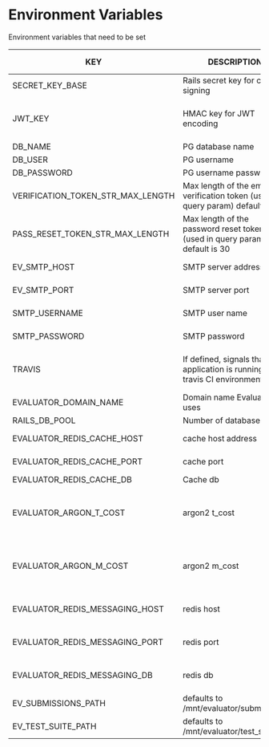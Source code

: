 
Environment Variables
=====================


Environment variables that need to be set

KEY | DESCRIPTION | APPLICABLE ENVIRONMENT
-----|------------|--------------
SECRET_KEY_BASE | Rails secret key for cookie signing| production
JWT_KEY| HMAC key for JWT encoding | Always applicable, but must set in production
DB_NAME| PG database name | production
DB_USER| PG username | production
DB_PASSWORD| PG username password | production
VERIFICATION_TOKEN_STR_MAX_LENGTH | Max length of the email verification token (used in query param) default is 30| All
PASS_RESET_TOKEN_STR_MAX_LENGTH | Max length of the password reset token (used in query param) default is 30| All
EV_SMTP_HOST| SMTP server address| Development, production
EV_SMTP_PORT| SMTP server port| Development, production
SMTP_USERNAME| SMTP user name| Development, production
SMTP_PASSWORD| SMTP password| Development, production
TRAVIS | If defined, signals that the application is running in travis CI environment.| Always applicable, do not set in production
EVALUATOR_DOMAIN_NAME | Domain name Evaluator uses | Always applicable.
RAILS_DB_POOL | Number of database pools | Should be one
EVALUATOR_REDIS_CACHE_HOST | cache host address | defaults to localhost
EVALUATOR_REDIS_CACHE_PORT | cache port | defaults to 6379
EVALUATOR_REDIS_CACHE_DB| Cache db | defaults to zero
EVALUATOR_ARGON_T_COST| argon2 t_cost| ask someone who understands password hashing
EVALUATOR_ARGON_M_COST| argon2 m_cost | ask someone who understands password hashing
EVALUATOR_REDIS_MESSAGING_HOST| redis host| should be different server than cache
EVALUATOR_REDIS_MESSAGING_PORT| redis port| should be different server than cache 
EVALUATOR_REDIS_MESSAGING_DB| redis db | should be different than cache value
EV_SUBMISSIONS_PATH| defaults to /mnt/evaluator/submissions | need to be set in production
EV_TEST_SUITE_PATH| defaults to /mnt/evaluator/test_suites | need to be set in production